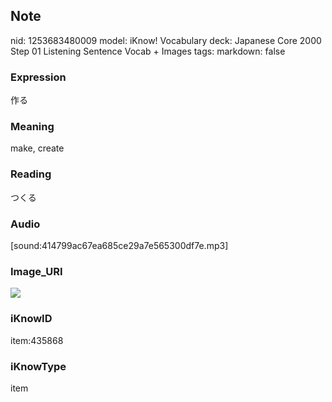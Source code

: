 ## Note
nid: 1253683480009
model: iKnow! Vocabulary
deck: Japanese Core 2000 Step 01 Listening Sentence Vocab + Images
tags: 
markdown: false

### Expression
作る

### Meaning
make, create

### Reading
つくる

### Audio
[sound:414799ac67ea685ce29a7e565300df7e.mp3]

### Image_URI
<!DOCTYPE html>
<title></title>
<img src="2b8f2c836e5e1b9e8bb06b180490233e.jpg">



### iKnowID
item:435868

### iKnowType
item
